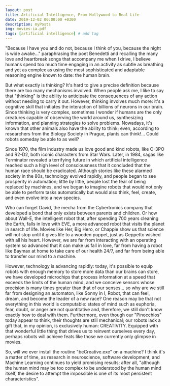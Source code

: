 ```yaml
---
layout: post
title: Artificial Intelligence, From Hollywood to Real Life
date: 2019-12-02 00:00:00 +0300
description: myPosts
img: movies-ia.pdf
tags: [artificial intelligence] # add tag
---
```

"Because I have you and do not, because I think of you, because the night is wide awake..." paraphrasing the poet Benedetti 
and recalling the many love and heartbreak songs that accompany me when I drive, I believe humans spend too much time engaging in an activity as subtle as breathing and yet as complex as using the most sophisticated and adaptable reasoning engine known to date: the human brain.

But what exactly is thinking? It's hard to give a precise definition because there are too many mechanisms involved. When people ask me, I like to say that "thinking" is the ability to anticipate the consequences of any action without needing to carry it out. However, thinking involves much more: it's a cognitive skill that initiates the interaction of billions of neurons in our brain. Since thinking is very complex, sometimes I wonder if humans are the only creatures capable of observing the world around us, synthesizing information, and planning strategies to solve problems. Nowadays, it's known that other animals also have the ability to think; even, according to researchers from the Biology Society in Prague, plants can think!... Could robots someday be able to as well?

Since 1970, the film industry made us love good and kind robots, like C-3PO and R2-D2, both iconic characters from Star Wars. Later, in 1984, sagas like Terminator revealed a terrifying future in which artificial intelligence reached such a high level of consciousness that it concluded that the human race should be eradicated. Although stories like these alarmed society in the 80s, technology evolved rapidly, and people began to see prosperity in automation; little by little, people lost the fear of being replaced by machines, and we began to imagine robots that would not only be able to perform tasks automatically but would also think, feel, create, and even evolve into a new species.

Who can forget David, the mecha from the Cybertronics company that developed a bond that only exists between parents and children. Or how about Wall-E, the intelligent robot that, after spending 700 years cleaning the Earth, falls in love with EVE, a more advanced robot that visits the planet in search of life. Movies like Her, Big Hero, or Chappie show us that science will not stop until it gives life to a wooden puppet, just as Geppetto wished with all his heart. However, we are far from interacting with an operating system so advanced that it can make us fall in love, far from having a robot like Baymax at home to take care of our health 24/7, and far from being able to transfer our mind to a machine.

However, technology is advancing rapidly: today, it's possible to equip robots with enough memory to store more data than our brains can store, we have developed microchips that process information at a speed that exceeds the limits of the human mind, and we conceive sensors whose precision is many times greater than that of our senses... so why are we still far from designing an automaton, like Sonny in I, Robot, that can feel, dream, and become the leader of a new race? One reason may be that not everything in this world is computable: states of mind such as euphoria, fear, doubt, or anger are not quantitative and, therefore, we still don't know exactly how to deal with them. Furthermore, even though our "Pinocchios" today appear to think, their thoughts are still mechanical; our robots lack a gift that, in my opinion, is exclusively human: CREATIVITY. Equipped with that wonderful little thing that drives us to reinvent ourselves every day, perhaps robots will achieve feats like those we currently only glimpse in movies.

So, will we ever install the routine "beCreative.exe" on a machine? I think it's a matter of time, as research in neuroscience, software development, and Machine Learning continues to yield promising results; after all, "although the human mind may be too complex to be understood by the human mind itself, the desire to attempt the impossible is one of its most persistent characteristics".